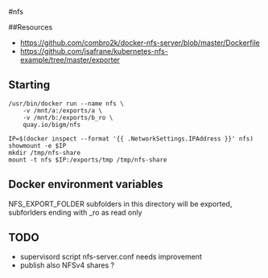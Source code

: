 #nfs

##Resources

* https://github.com/combro2k/docker-nfs-server/blob/master/Dockerfile
* https://github.com/jsafrane/kubernetes-nfs-example/tree/master/exporter

## Starting

    /usr/bin/docker run --name nfs \
        -v /mnt/a:/exports/a \
        -v /mnt/b:/exports/b_ro \        
        quay.io/bigm/nfs                                               

    IP=$(docker inspect --format '{{ .NetworkSettings.IPAddress }}' nfs)
    showmount -e $IP
    mkdir /tmp/nfs-share    
    mount -t nfs $IP:/exports/tmp /tmp/nfs-share

## Docker environment variables
 
NFS_EXPORT_FOLDER         subfolders in this directory will be exported, subforlders ending with _ro as read only

## TODO

* supervisord script nfs-server.conf needs improvement
* publish also NFSv4 shares ?